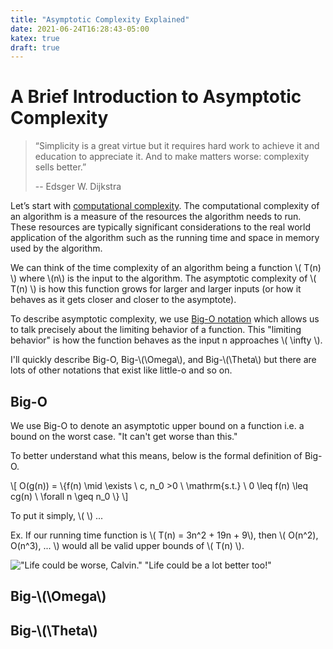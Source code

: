 ```yaml
---
title: "Asymptotic Complexity Explained"
date: 2021-06-24T16:28:43-05:00
katex: true
draft: true
---
```


# A Brief Introduction to Asymptotic Complexity

> “Simplicity is a great virtue but it requires hard work to achieve it and education to appreciate it. And to make matters worse: complexity sells better.”
>
> -- Edsger W. Dijkstra

Let’s start with [computational complexity](https://en.wikipedia.org/wiki/Computational_complexity). The computational complexity of an algorithm is a measure of the resources the algorithm needs to run. These resources are typically significant considerations to the real world application of the algorithm such as the running time and space in memory used by the algorithm.

We can think of the time complexity of an algorithm being a function \\( T(n) \\) where \\(n\\) is the input to the algorithm. The asymptotic complexity of \\( T(n) \\) is how this function grows for larger and larger inputs (or how it behaves as it gets closer and closer to the asymptote).

To describe asymptotic complexity, we use [Big-O notation](https://xlinux.nist.gov/dads/HTML/bigOnotation.html) which allows us to talk precisely about the limiting behavior of a function. This "limiting behavior" is how the function behaves as the input n approaches \\( \infty \\).

I'll quickly describe Big-O, Big-\\(\Omega\\), and Big-\\(\Theta\\) but there are lots of other notations that exist like little-o and so on.

## Big-O

We use Big-O to denote an asymptotic upper bound on a function i.e. a bound on the worst case. "It can't get worse than this."

To better understand what this means, below is the formal definition of Big-O.

\\[ O(g(n)) = \\{f(n) \mid \exists \ c, n_0 >0 \ \mathrm{s.t.} \ 0 \leq f(n) \leq cg(n) \ \forall n \geq n_0 \\} \\]

To put it simply, \\(   \\) ...

Ex. If our running time function is \\( T(n) = 3n^2 + 19n + 9\\), then \\( O(n^2), O(n^3), ... \\) would all be valid upper bounds of \\( T(n) \\).

!["Life could be worse, Calvin." "Life could be a lot better too!"](/calvin_life_could_be_worse.jpg)

## Big-\\(\Omega\\)

## Big-\\(\Theta\\)
